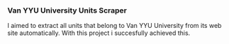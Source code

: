 ### Van YYU University Units Scraper

I aimed to extract all units that belong to Van YYU University from its web site automatically. With this project i succesfully achieved this.
